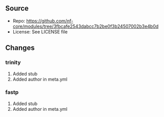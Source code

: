 ## Source

- Repo: https://github.com/nf-core/modules/tree/3fbcafe2543dabcc7b2be0f3b24507002b3e4b0d
- License: See LICENSE file

## Changes

### trinity

1. Added stub
2. Added author in meta.yml

### fastp

1. Added stub
2. Added author in meta.yml